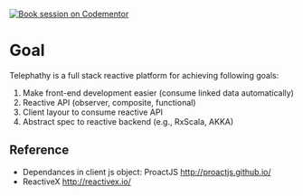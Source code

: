 [![Book session on Codementor](https://cdn.codementor.io/badges/book_session_github.svg)](https://www.codementor.io/homerquan?utm_source=github&utm_medium=button&utm_term=homerquan&utm_campaign=github)

# Goal
Telephathy is a full stack reactive platform for achieving following goals:

1. Make front-end development easier (consume linked data automatically)
2. Reactive API (observer, composite, functional)
3. Client layour to consume reactive API
4. Abstract spec to reactive backend (e.g., RxScala, AKKA)

## Reference

* Dependances in client js object: ProactJS http://proactjs.github.io/
* ReactiveX http://reactivex.io/
